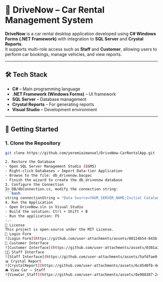 # 🚗 DriveNow – Car Rental Management System

**DriveNow** is a car rental desktop application developed using **C# Windows Forms (.NET Framework)** with integration to **SQL Server** and **Crystal Reports**.  
It supports multi-role access such as **Staff** and **Customer**, allowing users to perform car bookings, manage vehicles, and view reports.

---

## 🛠️ Tech Stack

- **C#** – Main programming language  
- **.NET Framework (Windows Forms)** – UI framework  
- **SQL Server** – Database management  
- **Crystal Reports** – For generating reports  
- **Visual Studio** – Development environment  

---

## 🚀 Getting Started

### 1. Clone the Repository
  ```bash
  git clone https://github.com/yeremiaimanuel/DriveNow-CarRentalApp.git

2. Restore the Database
- Open SQL Server Management Studio (SSMS)
- Right-click Databases → Import Data-tier Application
- Browse to the file: db_drivenow.bacpac
- Finish the wizard to create the db_drivenow database
3. Configure the Connection
In DB/dbConnection.cs, modify the connection string:
  ```bash
  string connectionString = "Data Source=YOUR_SERVER_NAME;Initial Catalog=db_drivenow;Integrated Security=True;TrustServerCertificate=True";
4. Run the Application
- Open DriveNow.sln in Visual Studio
- Build the solution: Ctrl + Shift + B
- Run the application: F5
---
📄 License
This project is open-source under the MIT License.
🔐 Login Form
![Login Form](https://github.com/user-attachments/assets/80124b54-843b-4e21-96f4-1ea797383ed9)
👤 Customer Interface
![Customer Interface](https://github.com/user-attachments/assets/0301a310-6289-4eb2-af65-b3d61e37a50a)
🧑‍💼 Staff Interface
![Staff Interface](https://github.com/user-attachments/assets/5afdfae0-4e53-478f-a7fb-d4be643a1a7c)
📊 Crystal Report
![CrystalReport](https://github.com/user-attachments/assets/6c4540fb-4e85-4ed0-affd-0ca8d6785814)
🚘 View Car – Staff
![ViewCar_Staff](https://github.com/user-attachments/assets/8e988387-243d-426e-b794-2c75e8687762)

